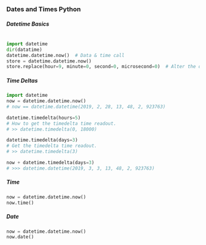 ### Dates and Times Python

##### Datetime Basics
```python

import datetime
dir(datatime)
datetime.datetime.now()  # Data & time call
store = datetime.datetime.now()
store.replace(hour=9, minute=0, second=0, microsecond=0)  # Alter the date time.
```

##### Time Deltas

```python
import datetime
now = datetime.datetime.now()
# now == datetime.datetime(2019, 2, 28, 13, 48, 2, 923763)

datetime.timedelta(hours=5)
# How to get the timedelta time readout.
# >> datetime.timedelta(0, 18000)

datetime.timedelta(days=3)
# Get the timedelta time readout.
# >> datetime.timedelta(3)

now + datetime.timedelta(days=3)
# >>> datetime.datetime(2019, 3, 3, 13, 48, 2, 923763)
```

##### Time
```python
now = datetime.datetime.now()
now.time()
```

##### Date
```python
now = datetime.datetime.now()
now.date()
```